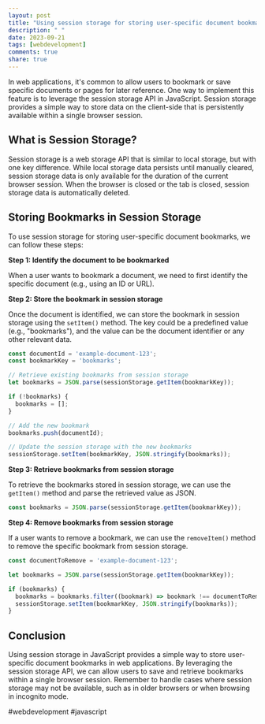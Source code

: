 ```yaml
---
layout: post
title: "Using session storage for storing user-specific document bookmarks in JavaScript"
description: " "
date: 2023-09-21
tags: [webdevelopment]
comments: true
share: true
---
```


In web applications, it's common to allow users to bookmark or save specific documents or pages for later reference. One way to implement this feature is to leverage the session storage API in JavaScript. Session storage provides a simple way to store data on the client-side that is persistently available within a single browser session.

## What is Session Storage?

Session storage is a web storage API that is similar to local storage, but with one key difference. While local storage data persists until manually cleared, session storage data is only available for the duration of the current browser session. When the browser is closed or the tab is closed, session storage data is automatically deleted.

## Storing Bookmarks in Session Storage

To use session storage for storing user-specific document bookmarks, we can follow these steps:

**Step 1: Identify the document to be bookmarked**

When a user wants to bookmark a document, we need to first identify the specific document (e.g., using an ID or URL).

**Step 2: Store the bookmark in session storage**

Once the document is identified, we can store the bookmark in session storage using the `setItem()` method. The key could be a predefined value (e.g., "bookmarks"), and the value can be the document identifier or any other relevant data.

```javascript
const documentId = 'example-document-123';
const bookmarkKey = 'bookmarks';

// Retrieve existing bookmarks from session storage
let bookmarks = JSON.parse(sessionStorage.getItem(bookmarkKey));

if (!bookmarks) {
  bookmarks = [];
}

// Add the new bookmark
bookmarks.push(documentId);

// Update the session storage with the new bookmarks
sessionStorage.setItem(bookmarkKey, JSON.stringify(bookmarks));
```

**Step 3: Retrieve bookmarks from session storage**

To retrieve the bookmarks stored in session storage, we can use the `getItem()` method and parse the retrieved value as JSON.

```javascript
const bookmarks = JSON.parse(sessionStorage.getItem(bookmarkKey));
```

**Step 4: Remove bookmarks from session storage**

If a user wants to remove a bookmark, we can use the `removeItem()` method to remove the specific bookmark from session storage.

```javascript
const documentToRemove = 'example-document-123';

let bookmarks = JSON.parse(sessionStorage.getItem(bookmarkKey));

if (bookmarks) {
  bookmarks = bookmarks.filter((bookmark) => bookmark !== documentToRemove);
  sessionStorage.setItem(bookmarkKey, JSON.stringify(bookmarks));
}
```

## Conclusion

Using session storage in JavaScript provides a simple way to store user-specific document bookmarks in web applications. By leveraging the session storage API, we can allow users to save and retrieve bookmarks within a single browser session. Remember to handle cases where session storage may not be available, such as in older browsers or when browsing in incognito mode.

#webdevelopment #javascript